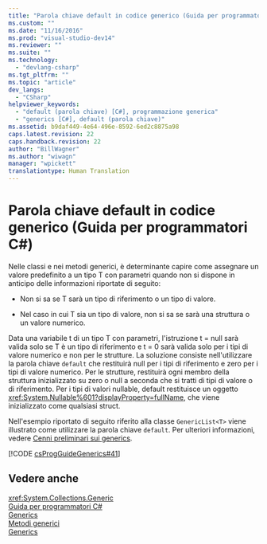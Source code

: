 ```yaml
---
title: "Parola chiave default in codice generico (Guida per programmatori C#) | Microsoft Docs"
ms.custom: ""
ms.date: "11/16/2016"
ms.prod: "visual-studio-dev14"
ms.reviewer: ""
ms.suite: ""
ms.technology: 
  - "devlang-csharp"
ms.tgt_pltfrm: ""
ms.topic: "article"
dev_langs: 
  - "CSharp"
helpviewer_keywords: 
  - "default (parola chiave) [C#], programmazione generica"
  - "generics [C#], default (parola chiave)"
ms.assetid: b9daf449-4e64-496e-8592-6ed2c8875a98
caps.latest.revision: 22
caps.handback.revision: 22
author: "BillWagner"
ms.author: "wiwagn"
manager: "wpickett"
translationtype: Human Translation
---
```

# Parola chiave default in codice generico (Guida per programmatori C#)
Nelle classi e nei metodi generici, è determinante capire come assegnare un valore predefinito a un tipo T con parametri quando non si dispone in anticipo delle informazioni riportate di seguito:  
  
-   Non si sa se T sarà un tipo di riferimento o un tipo di valore.  
  
-   Nel caso in cui T sia un tipo di valore, non si sa se sarà una struttura o un valore numerico.  
  
 Data una variabile t di un tipo T con parametri, l'istruzione t \= null sarà valida solo se T è un tipo di riferimento e t \= 0 sarà valida solo per i tipi di valore numerico e non per le strutture.  La soluzione consiste nell'utilizzare la parola chiave `default` che restituirà null per i tipi di riferimento e zero per i tipi di valore numerico.  Per le strutture, restituirà ogni membro della struttura inizializzato su zero o null a seconda che si tratti di tipi di valore o di riferimento.  Per i tipi di valori nullable, default restituisce un oggetto <xref:System.Nullable%601?displayProperty=fullName>, che viene inizializzato come qualsiasi struct.  
  
 Nell'esempio riportato di seguito riferito alla classe `GenericList<T>` viene illustrato come utilizzare la parola chiave `default`.  Per ulteriori informazioni, vedere [Cenni preliminari sui generics](../../../csharp/programming-guide/generics/introduction-to-generics.md).  
  
 [!CODE [csProgGuideGenerics#41](../CodeSnippet/VS_Snippets_VBCSharp/csProgGuideGenerics#41)]  
  
## Vedere anche  
 <xref:System.Collections.Generic>   
 [Guida per programmatori C\#](../../../csharp/programming-guide/index.md)   
 [Generics](../../../csharp/programming-guide/generics/index.md)   
 [Metodi generici](../../../csharp/programming-guide/generics/generic-methods.md)   
 [Generics](../Topic/Generics%20in%20the%20.NET%20Framework.md)